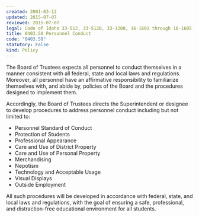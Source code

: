 ```yaml
---
created: 2001-03-12
updated: 2015-07-07
reviewed: 2015-07-07
legal: Code of Idaho 33-512, 33-512B, 33-1208, 16-1601 through 16-1605, Code of Ethics for Idaho, Professional Educators; IDAPA,08.02.02.076
title: 0403.50 Personnel Conduct
code: "0403.50"
statutory: False
kind: Policy
---
```


The Board of Trustees expects all personnel to conduct themselves in a manner consistent with all federal, state and local laws and regulations.  Moreover, all personnel have an affirmative responsibility to familiarize themselves with, and abide by, policies of the Board and the procedures designed to implement them.

Accordingly, the Board of Trustees directs the Superintendent or designee to develop procedures to address personnel conduct including but not limited to:

- Personnel Standard of Conduct
- Protection of Students
- Professional Appearance
- Care and Use of District Property
- Care and Use of Personal Property
- Merchandising
- Nepotism
- Technology and Acceptable Usage
- Visual Displays
- Outside Employment

All such procedures will be developed in accordance with federal, state, and local laws and regulations, with the goal of ensuring a safe, professional, and distraction-free educational environment for all students.
